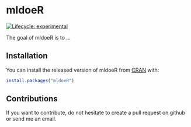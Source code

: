 
# mldoeR

<!-- badges: start -->
[![Lifecycle: experimental](https://img.shields.io/badge/lifecycle-experimental-orange.svg)](https://lifecycle.r-lib.org/articles/stages.html#experimental)
<!-- badges: end -->

The goal of mldoeR is to ...

## Installation

You can install the released version of mldoeR from [CRAN](https://CRAN.R-project.org) with:

``` r
install.packages("mldoeR")
```

## Contributions

If you want to contribute, do not hesitate to create a pull request on github or send me an email.

